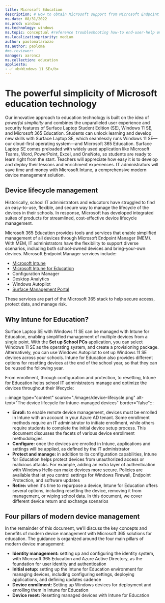 ```yaml
---
title: Microsoft Education
description: # How to obtain Microsoft support from Microsoft Endpoint Manager admin center.
ms.date: 08/31/2022
ms.prod: windows
ms.technology: windows
ms.topic: conceptual #reference troubleshooting how-to end-user-help overview (more in contrib guide)
ms.localizationpriority: medium
author: paolomatarazzo
ms.author: paoloma
#ms.reviewer: 
manager: aaroncz
ms.collection: education
appliesto:
- ✅ <b>Windows 11 SE</b>
---
```

# The powerful simplicity of Microsoft education technology

Our innovative approach to education technology is built on the idea of *powerful simplicity* and combines the unparalleled user experience and security features of Surface Laptop Student Edition (SE), Windows 11 SE, and Microsoft 365 Education. Students can unlock learning and develop new skills with Surface Laptop SE, which seamlessly runs Windows 11 SE—our cloud-first operating system—and Microsoft 365 Education. Surface Laptop SE comes preloaded with widely used application like Microsoft Teams, Word, PowerPoint, Excel, and OneNote, so students are ready to learn right from the start. Teachers will appreciate how easy it is to develop and deploy their lessons and enrichment experiences. IT administrators will save time and money with Microsoft Intune, a comprehensive modern device management solution.

## Device lifecycle management

Historically, school IT administrators and educators have struggled to find an easy-to-use, flexible, and secure way to manage the lifecycle of the devices in their schools. In response, Microsoft has developed integrated suites of products for streamlined, cost-effective device lifecycle management.

Microsoft 365 Education provides tools and services that enable simplified management of all devices through Microsoft Endpoint Manager (MEM). With MEM, IT administrators have the flexibility to support diverse scenarios, including both school-owned devices and bring-your-own devices.
Microsoft Endpoint Manager services include:

- [Microsoft Intune](/mem/intune/fundamentals/what-is-intune)
- [Microsoft Intune for Education](/intune-education/what-is-intune-for-education)
- Configuration Manager
- Desktop Analytics
- Windows Autopilot
- [Surface Management Portal](/surface/surface-management-portal)

These services are part of the Microsoft 365 stack to help secure access, protect data, and manage risk.

## Why Intune for Education?

Surface Laptop SE with Windows 11 SE can be managed with Intune for Education, enabling simplified management of multiple devices from a single point. With the **Set up School PCs** application, you can select Windows 11 SE as the operating system, and create a provisioning package. Alternatively, you can use Windows Autopilot to set up Windows 11 SE devices across your schools. Intune for Education also provides different options for resetting devices at the end of the school year, so that they can be reused the following year.

From enrollment, through configuration and protection, to resetting, Intune for Education helps school IT administrators manage and optimize the devices throughout their lifecycle:

:::image type="content" source="./images/device-lifecycle.png" alt-text="The device lifecycle for Intune-managed devices" border="false":::

- **Enroll:** to enable remote device management, devices must be enrolled in Intune with an account in your Azure AD tenant. Some enrollment methods require an IT administrator to initiate enrollment, while others require students to complete the initial device setup process. This document discusses the facets of various device enrollment methodologies
- **Configure:** once the devices are enrolled in Intune, applications and settings will be applied, as defined by the IT administrator
- **Protect and manage:** in addition to its configuration capabilities, Intune for Education helps protect devices from unauthorized access or malicious attacks. For example, adding an extra layer of authentication with Windows Hello can make devices more secure. Policies are available that let you control settings for Windows Firewall, Endpoint Protection, and software updates
- **Retire:** when it's time to repurpose a device, Intune for Education offers several options, including resetting the device, removing it from management, or wiping school data. In this document, we cover different device return and exchange scenarios

## Four pillars of modern device management

In the remainder of this document, we'll discuss the key concepts and benefits of modern device management with Microsoft 365 solutions for education. The guidance is organized around the four main pillars of modern device management:

- **Identity management:** setting up and configuring the identity system, with Microsoft 365 Education and Azure Active Directory, as the foundation for user identity and authentication
- **Initial setup:** setting up the Intune for Education environment for managing devices, including configuring settings, deploying applications, and defining updates cadence  
- **Device enrollment:** Setting up Windows devices for deployment and enrolling them in Intune for Education
- **Device reset:** Resetting managed devices with Intune for Education
